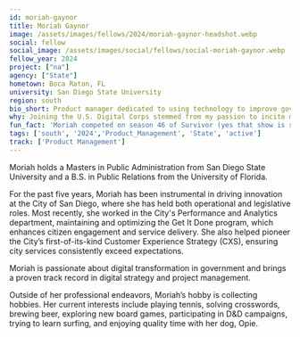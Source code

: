 ```yaml
---
id: moriah-gaynor
title: Moriah Gaynor
image: /assets/images/fellows/2024/moriah-gaynor-headshot.webp
social: fellow
social_image: /assets/images/social/fellows/social-moriah-gaynor.webp
fellow_year: 2024
project: ["na"]
agency: ["State"]
hometown: Boca Raton, FL
university: San Diego State University
region: south
bio_short: Product manager dedicated to using technology to improve government services and how people engage with them
why: Joining the U.S. Digital Corps stemmed from my passion to incite meaningful change through technology. As a USDC Fellow, I will have the opportunity to leverage my product management skills while collaborating with fellow innovators and working on impactful projects.
fun_fact: 'Moriah competed on season 46 of Survivor (yes that show is still on!).'
tags: ['south', '2024','Product_Management', 'State', 'active']
track: ['Product Management']
---
```


Moriah holds a Masters in Public Administration from San Diego State University and a B.S. in Public Relations from the University of Florida.

For the past five years, Moriah has been instrumental in driving innovation at the City of San Diego, where she has held both operational and legislative roles. Most recently, she worked in the City's Performance and Analytics department, maintaining and optimizing the Get It Done program, which enhances citizen engagement and service delivery. She also helped pioneer the City’s first-of-its-kind Customer Experience Strategy (CXS), ensuring city services consistently exceed expectations.

Moriah is passionate about digital transformation in government and brings a proven track record in digital strategy and project management. 

Outside of her professional endeavors, Moriah’s hobby is collecting hobbies. Her current interests include playing tennis, solving crosswords, brewing beer, exploring new board games, participating in D&D campaigns, trying to learn surfing, and enjoying quality time with her dog, Opie.
